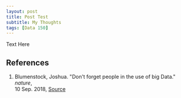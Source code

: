 ```yaml
---
layout: post
title: Post Test
subtitle: My Thoughts
tags: [Data 150]
---
```


Text Here

## References

1. Blumenstock, Joshua. "Don't forget people in the use of big Data." *nature*,   
  10 Sep. 2018, [Source](https://www.nature.com/articles/d41586-018-06215-5)

